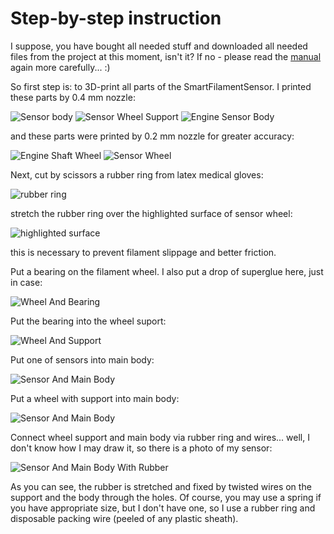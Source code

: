 Step-by-step instruction
===
I suppose, you have bought all needed stuff and downloaded all needed files from the project at this moment, isn't it? If no - please read the [manual](README.md) again more carefully... :)

So first step is: to 3D-print all parts of the SmartFilamentSensor. I  printed these parts by 0.4 mm nozzle:

![Sensor body](img/101.SensorBody.png)
![Sensor Wheel Support](img/103.SensorWheelSupport.png)
![Engine Sensor Body](img/104.EngineSensorBody.png)

and these parts were printed by 0.2 mm nozzle for greater accuracy: 

![Engine Shaft Wheel](img/105.EngineShaftWheel.png)
![Sensor Wheel](img/102.SensorWheel.png)

Next, cut by scissors a rubber ring from latex medical gloves:

![rubber ring](img/106.RubberRing.png)

stretch the rubber ring over the highlighted surface of sensor wheel:

![highlighted surface](img/107.RubberRingOnAWheel.png)

this is necessary to prevent filament slippage and better friction.

Put a bearing on the filament wheel. I also put a drop of superglue here, just in case:

![Wheel And Bearing](img/108.WheelAndBearing.png)

Put the bearing into the wheel suport:

![Wheel And Support](img/109.WheelAndSupport.png)

Put one of sensors into main body:

![Sensor And Main Body](img/110.SensorAndBase.png)

Put a wheel with support into main body:

![Sensor And Main Body](img/111.SupportAndBase.png)

Connect wheel support and main body via rubber ring and wires... well, I don't know how I may draw it, so there is a photo of my sensor:

![Sensor And Main Body With Rubber](img/112.SupportAndBaseRubber.png)

As you can see, the rubber is stretched and fixed by twisted wires on the support and the body through the holes. Of course, you may use a spring if you have appropriate size, but I don't have one, so  I use a rubber ring and disposable packing wire (peeled of any plastic sheath).

